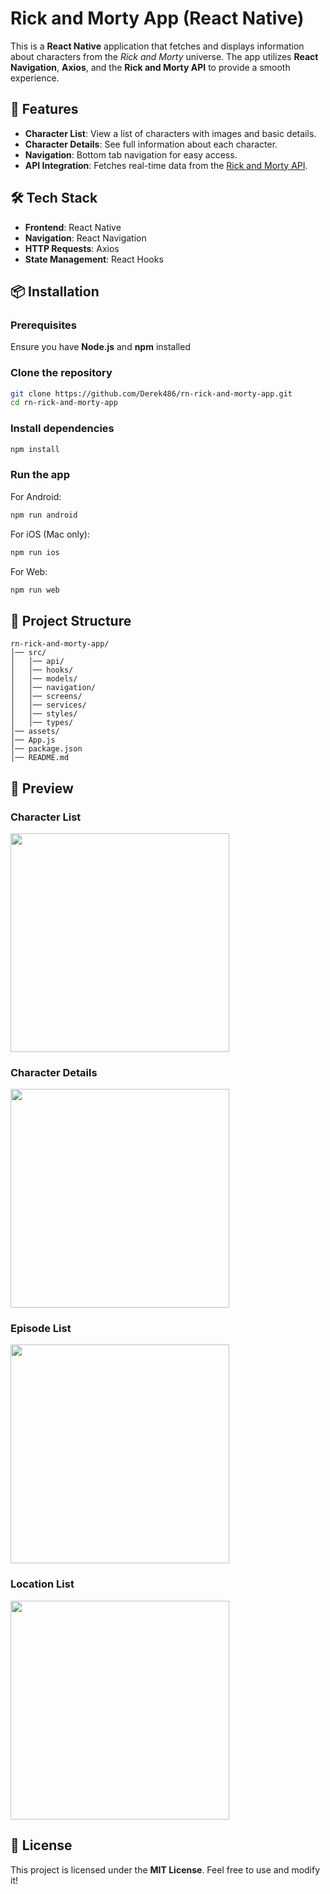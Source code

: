 # Rick and Morty App (React Native)

This is a **React Native** application that fetches and displays information about characters from the *Rick and Morty* universe. The app utilizes **React Navigation**, **Axios**, and the **Rick and Morty API** to provide a smooth experience.

## 🚀 Features
- **Character List**: View a list of characters with images and basic details.
- **Character Details**: See full information about each character.
- **Navigation**: Bottom tab navigation for easy access.
- **API Integration**: Fetches real-time data from the [Rick and Morty API](https://rickandmortyapi.com/).

## 🛠 Tech Stack
- **Frontend**: React Native
- **Navigation**: React Navigation
- **HTTP Requests**: Axios
- **State Management**: React Hooks

## 📦 Installation
### Prerequisites
Ensure you have **Node.js** and **npm** installed

### Clone the repository
```sh
git clone https://github.com/Derek486/rn-rick-and-morty-app.git
cd rn-rick-and-morty-app
```

### Install dependencies
```sh
npm install
```

### Run the app
For Android:
```sh
npm run android
```
For iOS (Mac only):
```sh
npm run ios
```
For Web:
```sh
npm run web
```

## 📂 Project Structure
```
rn-rick-and-morty-app/
│── src/
│   │── api/
│   │── hooks/
│   │── models/
│   │── navigation/
│   │── screens/
│   │── services/
│   │── styles/
│   │── types/
│── assets/
│── App.js
│── package.json
│── README.md
```

## 📸 Preview
### Character List

<img src="./preview/list_characters.png" width="350">

### Character Details

<img src="./preview/character_detail.png" width="350">

### Episode List

<img src="./preview/list_episodes.png" width="350">

### Location List

<img src="./preview/list_locations.png" width="350">

## 📜 License
This project is licensed under the **MIT License**. Feel free to use and modify it!